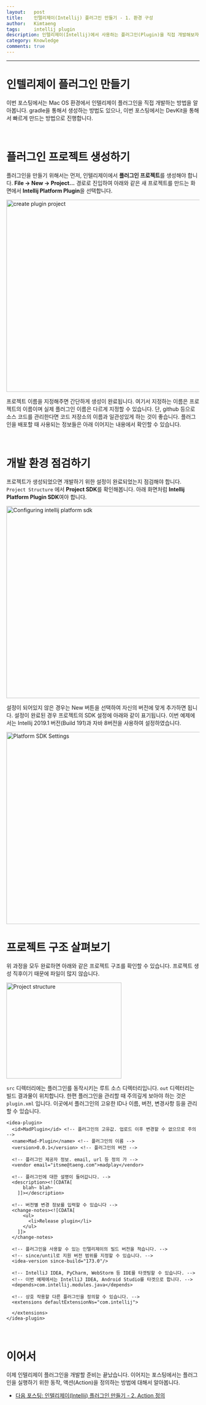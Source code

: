 ```yaml
---
layout:   post
title:    인텔리제이(Intellij) 플러그인 만들기 - 1. 환경 구성
author:   Kimtaeng
tags: 	  intellij plugin 
description: 인텔리제이(Intellij)에서 사용하는 플러그인(Plugin)을 직접 개발해보자
category: Knowledge
comments: true
---
```


<hr/>

# 인텔리제이 플러그인 만들기

이번 포스팅에서는 Mac OS 환경에서 인텔리제이 플러그인을 직접 개발하는 방법을 알아봅니다.
gradle을 통해서 생성하는 방법도 있으나, 이번 포스팅에서는 DevKit을 통해서 빠르게 만드는 방법으로 진행합니다.

<br/>

# 플러그인 프로젝트 생성하기

플러그인을 만들기 위해서는 먼저, 인텔리제이에서 **플러그인 프로젝트**를 생성해야 합니다.
**File -> New -> Project...** 경로로 진입하여 아래와 같은 새 프로젝트를 만드는 화면에서 **Intellij Platform Plugin**을 선택합니다. 

<img class="post_image" src="{{ site.baseurl }}/img/post/2019-04-06-creating-intellij-plugin-project-1.png" width="650" height="500" alt="create plugin project"/>

<br/>

프로젝트 이름을 지정해주면 간단하게 생성이 완료됩니다. 여기서 지정하는 이름은 프로젝트의 이름이며 실제 플러그인 이름은
다르게 지정할 수 있습니다. 단, github 등으로 소스 코드를 관리한다면 코드 저장소의 이름과 일관성있게 하는 것이 좋습니다.
플러그인을 배포할 때 사용되는 정보들은 아래 이어지는 내용에서 확인할 수 있습니다.

<br/>

# 개발 환경 점검하기

프로젝트가 생성되었으면 개발하기 위한 설정이 완료되었는지 점검해야 합니다.
```Project Structure``` 에서 **Project SDK**를 확인해봅니다. 아래 화면처럼 **Intellij Platform Plugin SDK**여야 합니다.

<img class="post_image" src="{{ site.baseurl }}/img/post/2019-04-06-creating-intellij-plugin-project-2.png" width="650" height="500" alt="Configuring intellij platform sdk"/>

<br/>

설정이 되어있지 않은 경우는 New 버튼을 선택하여 자신의 버전에 맞게 추가하면 됩니다. 설정이 완료된 경우 프로젝트의 SDK 설정에
아래와 같이 표기됩니다. 이번 예제에서는 Intellij 2019.1 버전(Build 191)과 자바 8버전을 사용하여 설정하였습니다.

<img class="post_image" src="{{ site.baseurl }}/img/post/2019-04-06-creating-intellij-plugin-project-3.png" width="650" height="500" alt="Platform SDK Settings"/>

<br/>

# 프로젝트 구조 살펴보기

위 과정을 모두 완료하면 아래와 같은 프로젝트 구조를 확인할 수 있습니다. 프로젝트 생성 직후이기 때문에 파일이 많지 않습니다.

<img class="post_image" src="{{ site.baseurl }}/img/post/2019-04-06-creating-intellij-plugin-project-4.png" width="300" height="250" alt="Project structure"/>

```src``` 디렉터리에는 플러그인를 동작시키는 루트 소스 디렉터리입니다. ```out``` 디렉터리는 빌드 결과물이 위치합니다.
한편 플러그인을 관리할 때 주의깊게 보아야 하는 것은 ```plugin.xml``` 입니다.
이곳에서 플러그인의 고유한 ID나 이름, 버전, 변경사항 등을 관리할 수 있습니다.

<pre class="line-numbers"><code class="language-xml" data-start="1">&lt;idea-plugin&gt;
  &lt;id&gt;MadPlugin&lt;/id&gt; &lt;!-- 플러그인의 고유값. 업로드 이후 변경할 수 없으므로 주의 --&gt;
  &lt;name&gt;Mad-Plugin&lt;/name&gt; &lt;!-- 플러그인의 이름 --&gt;
  &lt;version&gt;0.0.1&lt;/version&gt; &lt;!-- 플러그인의 버전 --&gt;
  
  &lt;!-- 플러그인 제공자 정보. email, url 등 정의 가 --&gt;
  &lt;vendor email=&quot;itsme@taeng.com&quot;&gt;madplay&lt;/vendor&gt;

  &lt;!-- 플러그인에 대한 설명이 들어갑니다. --&gt;
  &lt;description&gt;&lt;![CDATA[
      blah~ blah~
    ]]&gt;&lt;/description&gt;

  &lt;!-- 버전별 변경 정보를 입력할 수 있습니다 --&gt;
  &lt;change-notes&gt;&lt;![CDATA[
      &lt;ul&gt;
        &lt;li&gt;Release plugin&lt;/li&gt;
      &lt;/ul&gt;
    ]]&gt;
  &lt;/change-notes&gt;

  &lt;!-- 플러그인을 사용할 수 있는 인텔리제이의 빌드 버전을 적습니다. --&gt; 
  &lt;!-- since/until로 지원 버전 범위를 지정할 수 있습니다. --&gt;
  &lt;idea-version since-build=&quot;173.0&quot;/&gt;
  
  &lt;!-- IntelliJ IDEA, PyCharm, WebStorm 등 IDE를 타겟팅할 수 있습니다. --&gt;
  &lt;!-- 이번 예제에서는 IntelliJ IDEA, Android Studio를 타겟으로 합니다. --&gt;
  &lt;depends&gt;com.intellij.modules.java&lt;/depends&gt;
 
  &lt;!-- 상호 작용할 다른 플러그인을 정의할 수 있습니다. --&gt;
  &lt;extensions defaultExtensionNs=&quot;com.intellij&quot;&gt;
    
  &lt;/extensions&gt;
&lt;/idea-plugin&gt;
</code></pre>

<br/>

# 이어서

이제 인텔리제이 플러그인을 개발할 준비는 끝났습니다. 이어지는 포스팅에서는 플러그인을 실행하기 위한 동작,
액션(Action)을 정의하는 방법에 대해서 알아봅니다.

- <a href="/post/creating-an-intellij-plugin-action" target="_blank">다음 포스팅: 인텔리제이(Intellij) 플러그인 만들기 - 2. Action 정의</a>